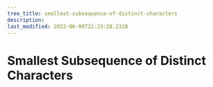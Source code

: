 ```yaml
---
tree_title: smallest-subsequence-of-distinct-characters
description: 
last_modified: 2022-06-09T21:23:28.2328
---
```


# Smallest Subsequence of Distinct Characters
